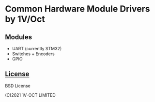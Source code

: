 # Common Hardware Module Drivers by 1V/Oct

## Modules
- UART (currently STM32)
- Switches + Encoders
- GPIO


## [License](LICENSE.md)

BSD License

(C)2021 1V-OCT LIMITED
